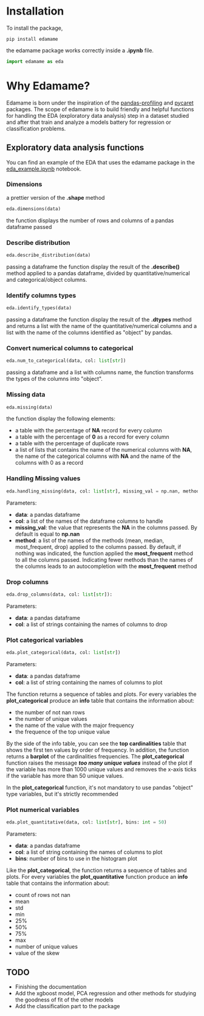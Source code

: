 # Installation

To install the package,

```
pip install edamame
```

the edamame package works correctly inside a **.ipynb** file. 

```python
import edamame as eda
```
# Why Edamame?

Edamame is born under the inspiration of the [pandas-profiling](https://github.com/ydataai/pandas-profiling) and [pycaret](https://github.com/pycaret/pycaret) packages. The scope of edamame is to build friendly and helpful functions for handling the EDA (exploratory data analysis) step in a dataset studied and after that train and analyze a models battery for regression or classification problems. 

## Exploratory data analysis functions

You can find an example of the EDA that uses the edamame package in the  [eda_example.ipynb](notebook/eda_example.ipynb) notebook. 

### Dimensions

a prettier version of the **.shape** method

```python
eda.dimensions(data)
```
the function displays the number of rows and columns of a pandas dataframe passed 

### Describe distribution


```python
eda.describe_distribution(data)
```

passing a dataframe the function display the result of the **.describe()** method applied to a pandas dataframe, divided by quantitative/numerical and categorical/object columns.


### Identify columns types


```python
eda.identify_types(data)
```

passing a dataframe the function display the result of the **.dtypes** method and returns a list with the name of the quantitative/numerical columns and a list with the name of the columns identified as "object" by pandas. 


### Convert numerical columns to categorical

```python
eda.num_to_categorical(data, col: list[str])
```

passing a dataframe and a list with columns name, the function transforms the types of the columns into "object". 


### Missing data

```python
eda.missing(data)
```

the function display the following elements:

* a table with the percentage of **NA** record for every column
* a table with the percentage of **0** as a record for every column
* a table with the percentage of duplicate rows
* a list of lists that contains the name of the numerical columns with **NA**, the name of the categorical columns with **NA** and the name of the columns with 0 as a record 

### Handling Missing values

```python
eda.handling_missing(data, col: list[str], missing_val = np.nan, method: list[str] = [])
```

Parameters: 

* **data**: a pandas dataframe
* **col**: a list of the names of the dataframe columns to handle
* **missing_val**: the value that represents the **NA** in the columns passed. By default is equal to **np.nan** 
* **method**: a list of the names of the methods (mean, median, most_frequent, drop) applied to the columns passed. By default, if nothing was indicated, the function applied the **most_frequent** method to all the columns passed. Indicating fewer methods than the names of the columns leads to an autocompletion with the **most_frequent** method

### Drop columns 

```python 
eda.drop_columns(data, col: list[str]):
```

Parameters:

* **data**: a pandas dataframe
* **col**: a list of strings containing the names of columns to drop 


### Plot categorical variables

```python 
eda.plot_categorical(data, col: list[str])
```
Parameters:

* **data**: a pandas dataframe
* **col**: a list of string containing the names of columns to plot
  
The function returns a sequence of tables and plots. For every variables the **plot_categorical** produce an **info** table that contains the information about: 

* the number of not nan rows 
* the number of unique values 
* the name of the value with the major frequency
* the frequence of the top unique value 

By the side of the info table, you can see the **top cardinalities** table that shows the first ten values by order of frequency. In addition, the function returns a **barplot** of the cardinalities frequencies. The **plot_categorical** function raises the message ***too many unique values*** instead of the plot if the variable has more than 1000 unique values and removes the x-axis ticks if the variable has more than 50 unique values. 

In the **plot_categorical** function, it's not mandatory to use pandas "object" type variables, but it's strictly recommended

### Plot numerical variables 

```python
eda.plot_quantitative(data, col: list[str], bins: int = 50)
```
Parameters:

* **data**: a pandas dataframe
* **col**: a list of string containing the names of columns to plot
* **bins**: number of bins to use in the histogram plot 

Like the **plot_categorical**, the function returns a sequence of tables and plots. For every variables the **plot_quantitative** function produce an **info** table that contains the information about: 

* count of rows not nan
* mean
* std
* min
* 25%
* 50%
* 75%
* max
* number of unique values 
* value of the skew 





## TODO 

* Finishing the documentation 
* Add the xgboost model, PCA regression and other methods for studying the goodness of fit of the other models
* Add the classification part to the package 